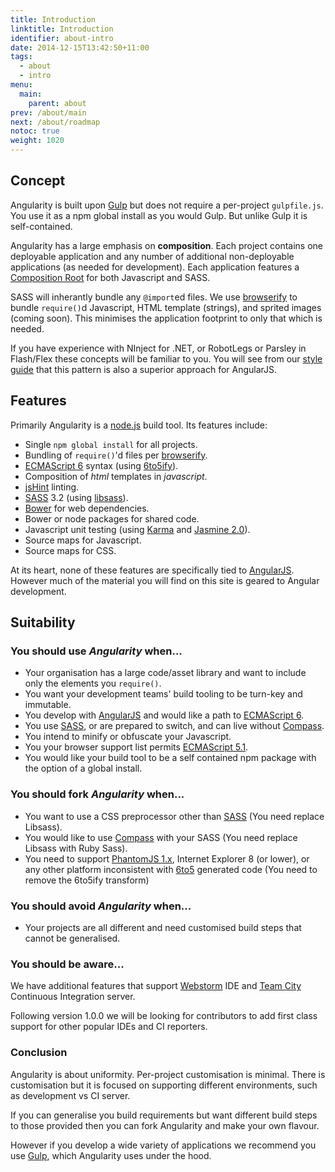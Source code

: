 ```yaml
---
title: Introduction
linktitle: Introduction
identifier: about-intro
date: 2014-12-15T13:42:50+11:00
tags:
  - about
  - intro
menu:
  main:
    parent: about
prev: /about/main
next: /about/roadmap
notoc: true
weight: 1020
---
```


## Concept

Angularity is built upon [Gulp](http://gulpjs.com/) but does not require a per-project `gulpfile.js`. You use it as a
npm global install as you would Gulp. But unlike Gulp it is self-contained.

Angularity has a large emphasis on **composition**. Each project contains one deployable application and any number of
additional non-deployable applications (as needed for development). Each application features a
[Composition Root](http://blog.ploeh.dk/2011/07/28/CompositionRoot/) for both Javascript and SASS.

SASS will inherantly bundle any `@import`ed files. We use [browserify](http://browserify.org/) to bundle `require()`d
Javascript, HTML template (strings), and sprited images (coming soon). This minimises the application footprint to only
that which is needed.

If you have experience with NInject for .NET, or RobotLegs or Parsley in Flash/Flex these concepts will be familiar to
you. You will see from our [style guide](/style/composition) that this pattern is also a superior approach for
AngularJS.

## Features

Primarily Angularity is a [node.js](http://nodejs.org/) build tool. Its features include:

* Single `npm global install` for all projects.
* Bundling of `require()`'d files per [browserify](http://browserify.org/).
* [ECMAScript 6](http://en.wikipedia.org/wiki/ECMAScript#ECMAScript_Harmony_.286th_Edition.29) syntax
(using [6to5ify](https://github.com/6to5/6to5ify)).
* Composition of *html* templates in *javascript*.
* [jsHint](http://www.jshint.com/about/) linting.
* [SASS](http://sass-lang.com/) 3.2 (using [libsass](http://libsass.org/)).
* [Bower](http://bower.io/) for web dependencies.
* Bower or node packages for shared code.
* Javascript unit testing (using [Karma](http://karma-runner.github.io/0.12/index.html) and
[Jasmine 2.0](http://jasmine.github.io/2.0/introduction.html)).
* Source maps for Javascript.
* Source maps for CSS.

At its heart, none of these features are specifically tied to [AngularJS](https://angularjs.org/). However much of the
material you will find on this site is geared to Angular development.

## Suitability

### You should use *Angularity* when...

* Your organisation has a large code/asset library and want to include only the elements you `require()`.
* You want your development teams' build tooling to be turn-key and immutable.
* You develop with [AngularJS](https://angularjs.org/) and would like a path to
[ECMAScript 6](http://en.wikipedia.org/wiki/ECMAScript#ECMAScript_Harmony_.286th_Edition.29).
* You use [SASS](http://sass-lang.com/), or are prepared to switch, and can live without
[Compass](http://compass-style.org/).
* You intend to minify or obfuscate your Javascript.
* You your browser support list permits [ECMAScript 5.1](http://kangax.github.io/compat-table/es5/).
* You would like your build tool to be a self contained npm package with the option of a global install.

### You should fork *Angularity* when...

* You want to use a CSS preprocessor other than [SASS](http://sass-lang.com/) (You need replace Libsass).
* You would like to use [Compass](http://compass-style.org/) with your SASS (You need replace Libsass with Ruby Sass).
* You need to support [PhantomJS 1.x](http://phantomjs.org/), Internet Explorer 8 (or lower), or any other platform
inconsistent with [6to5](https://6to5.org/) generated code (You need to remove the 6to5ify transform)

### You should avoid *Angularity* when...

* Your projects are all different and need customised build steps that cannot be generalised.

### You should be aware...

We have additional features that support [Webstorm](https://www.jetbrains.com/webstorm/) IDE and
[Team City](https://www.google.com.au/webhp?sourceid=chrome-instant&ion=1&espv=2&ie=UTF-8#q=team%20city)
Continuous Integration server.

Following version 1.0.0 we will be looking for contributors to add first class support for other popular IDEs and CI
reporters.

### Conclusion

Angularity is about uniformity. Per-project customisation is minimal. There is customisation but it is focused on
supporting different environments, such as development vs CI server.

If you can generalise you build requirements but want different build steps to those provided then you can fork
Angularity and make your own flavour.

However if you develop a wide variety of applications we recommend you use [Gulp](http://gulpjs.com/), which Angularity
uses under the hood.